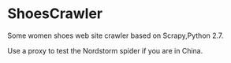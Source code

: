 # ShoesCrawler
Some women shoes web site crawler based on Scrapy,Python 2.7.

Use a proxy to test the Nordstorm spider if you are in China.
